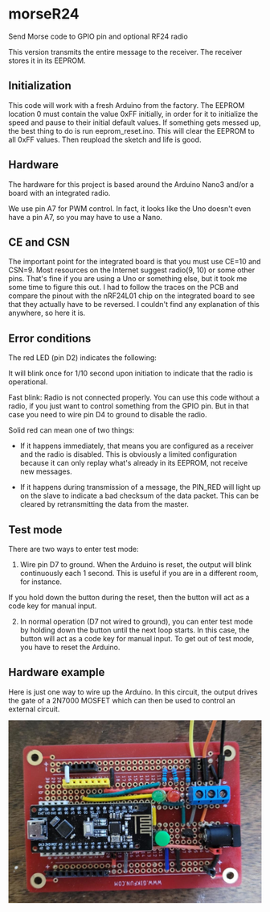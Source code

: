 # morseR24

Send Morse code to GPIO pin and optional RF24 radio

This version transmits the entire message to the receiver. The receiver stores it in its EEPROM.

## Initialization

This code will work with a fresh Arduino from the factory. The EEPROM location 0 must contain the value 0xFF initially, in order for it to initialize the speed and pause to their initial default values. If something gets messed up, the best thing to do is run eeprom_reset.ino. This will clear the EEPROM to all 0xFF values. Then reupload the sketch and life is good.

## Hardware

The hardware for this project is based around the Arduino Nano3 and/or a board with an integrated radio.

We use pin A7 for PWM control. In fact, it looks like the Uno doesn't even have a pin A7, so you may have to use a Nano.

## CE and CSN

The important point for the integrated board is that you must use CE=10 and CSN=9. Most resources on the Internet suggest radio(9, 10) or some other pins. That's fine if you are using a Uno or something else, but it took me some time to figure this out. I had to follow the traces on the PCB and compare the pinout with the nRF24L01 chip on the integrated board to see that they actually have to be reversed. I couldn't find any explanation of this anywhere, so here it is.

## Error conditions

The red LED (pin D2) indicates the following:

It will blink once for 1/10 second upon initiation to indicate that the radio is operational.

Fast blink: Radio is not connected properly. You can use this code without a radio, if you just want to control something from the GPIO pin. But in that case you need to wire pin D4 to ground to disable the radio.

Solid red can mean one of two things:

-  If it happens immediately, that means you are configured as a receiver and the radio is disabled. This is obviously a limited configuration because it can only replay what's already in its EEPROM, not receive new messages.
    
-  If it happens during transmission of a message, the PIN_RED will light up on the slave to indicate a bad checksum of the data packet. This can be cleared by retransmitting the data from the master.

## Test mode

There are two ways to enter test mode:

1.  Wire pin D7 to ground. When the Arduino is reset, the output will blink continuously each 1 second. This is useful if you are in a different room, for instance.

If you hold down the button during the reset, then the button will act as a code key for manual input.

2.  In normal operation (D7 not wired to ground), you can enter test mode by holding down the button until the next loop starts. In this case, the button will act as a code key for manual input. To get out of test mode, you have to reset the Arduino.

## Hardware example

Here is just one way to wire up the Arduino. In this circuit, the output drives the gate of a 2N7000 MOSFET which can then be used to control an external circuit.

![MOSFET board](img/mosfet-board.jpg)
